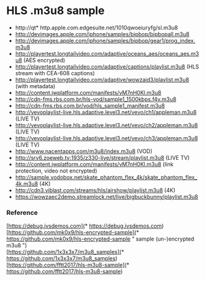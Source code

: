# HLS .m3u8 sample

* http://qt* http.apple.com.edgesuite.net/1010qwoeiuryfg/sl.m3u8  
* http://devimages.apple.com/iphone/samples/bipbop/bipbopall.m3u8  
* http://devimages.apple.com/iphone/samples/bipbop/gear1/prog_index.m3u8  
* http://playertest.longtailvideo.com/adaptive/oceans_aes/oceans_aes.m3u8 (AES encrypted)  
* http://playertest.longtailvideo.com/adaptive/captions/playlist.m3u8 (HLS stream with CEA-608 captions)  
* http://playertest.longtailvideo.com/adaptive/wowzaid3/playlist.m3u8 (with metadata)  
* http://content.jwplatform.com/manifests/vM7nH0Kl.m3u8  
* http://cdn-fms.rbs.com.br/hls-vod/sample1_1500kbps.f4v.m3u8  
* http://cdn-fms.rbs.com.br/vod/hls_sample1_manifest.m3u8  
* http://vevoplaylist-live.hls.adaptive.level3.net/vevo/ch1/appleman.m3u8 (LIVE TV)  
* http://vevoplaylist-live.hls.adaptive.level3.net/vevo/ch2/appleman.m3u8 (LIVE TV)  
* http://vevoplaylist-live.hls.adaptive.level3.net/vevo/ch3/appleman.m3u8 (LIVE TV)  
* http://www.nacentapps.com/m3u8/index.m3u8 (VOD)  
* http://srv6.zoeweb.tv:1935/z330-live/stream/playlist.m3u8 (LIVE TV)  
* http://content.jwplatform.com/manifests/vM7nH0Kl.m3u8 (link protection, video not encrypted)  
* http://sample.vodobox.net/skate_phantom_flex_4k/skate_phantom_flex_4k.m3u8 (4K)  
* http://cdn3.viblast.com/streams/hls/airshow/playlist.m3u8 (4K)  
* https://wowzaec2demo.streamlock.net/live/bigbuckbunny/playlist.m3u8  


### Reference
[https://debug.ivsdemos.com](* https://debug.ivsdemos.com)  
[https://github.com/mk0x9/hls-encrypted-sample](* https://github.com/mk0x9/hls-encrypted-sample " sample (un-)encrypted m3u8 ")  
[https://github.com/1x3x3x7/m3u8_samples](* https://github.com/1x3x3x7/m3u8_samples)  
[https://github.com/fftt2017/hls-m3u8-sample](* https://github.com/fftt2017/hls-m3u8-sample)  
